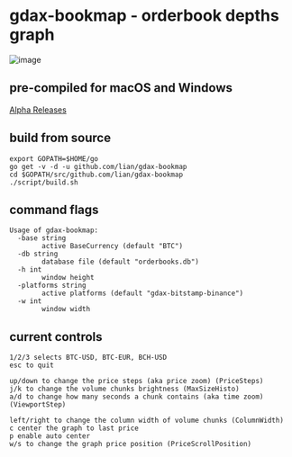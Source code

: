 # gdax-bookmap - orderbook depths graph

![image](https://i.imgur.com/M0s0o9V.png)

## pre-compiled for macOS and Windows
[Alpha Releases](https://github.com/lian/gdax-bookmap/releases)

## build from source

```
export GOPATH=$HOME/go
go get -v -d -u github.com/lian/gdax-bookmap
cd $GOPATH/src/github.com/lian/gdax-bookmap
./script/build.sh
```

## command flags
```
Usage of gdax-bookmap:
  -base string
        active BaseCurrency (default "BTC")
  -db string
        database file (default "orderbooks.db")
  -h int
        window height
  -platforms string
        active platforms (default "gdax-bitstamp-binance")
  -w int
        window width
```

## current controls

```
1/2/3 selects BTC-USD, BTC-EUR, BCH-USD
esc to quit

up/down to change the price steps (aka price zoom) (PriceSteps)
j/k to change the volume chunks brightness (MaxSizeHisto)
a/d to change how many seconds a chunk contains (aka time zoom) (ViewportStep)

left/right to change the column width of volume chunks (ColumnWidth)
c center the graph to last price
p enable auto center
w/s to change the graph price position (PriceScrollPosition)
```
